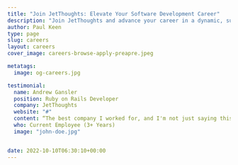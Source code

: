 ```yaml
---
title: "Join JetThoughts: Elevate Your Software Development Career"
description: "Join JetThoughts and advance your career in a dynamic, supportive environment. Explore exciting job opportunities in software development and become part of a world-class team dedicated to innovation and growth."
author: Paul Keen
type: page
slug: careers
layout: careers
cover_image: careers-browse-apply-preapre.jpeg

metatags:
  image: og-careers.jpg

testimonial:
  name: Andrew Gansler
  position: Ruby on Rails Developer
  company: JetThoughts
  website: "#"
  content: “The best company I worked for, and I'm not just saying this as a current employee. In fact that's my second career session at JetThoughts after a 2 year break at a different company.”
  who: Current Employee (3+ Years)
  image: "john-doe.jpg"


date: 2022-10-10T06:30:10+00:00
---
```


